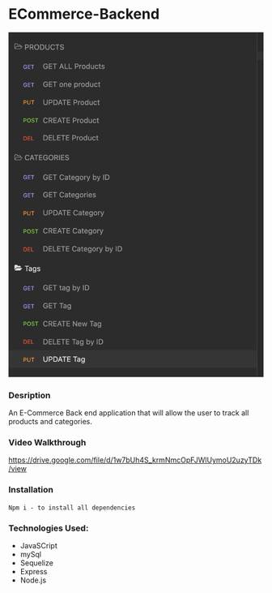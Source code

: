 # ECommerce-Backend

![](assets/ecommerce.png)




### Desription

An E-Commerce Back end application that will allow the user to track all products and categories. 

  

  
### Video Walkthrough 
    
 https://drive.google.com/file/d/1w7bUh4S_krmNmcOpFJWlUymoU2uzyTDk/view


### Installation
```
Npm i - to install all dependencies
```

### Technologies Used:
 - JavaSCript
 - mySql
 - Sequelize
 - Express
 - Node.js
